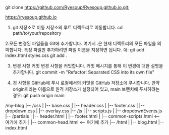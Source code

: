 
git clone https://github.com/Ryesoup/Ryesoup.github.io.git;

https://ryesoup.github.io

1. git 저장소로 이동
저장소의 루트 디렉토리로 이동합니다.
cd path/to/your/repository

2.모든 변경된 파일들을 Git에 추가합니다.
 여기서 .은 현재 디렉토리의 모든 파일을 의미합니다. 특정 파일만 추가하려면 파일 이름을 지정하면 됩니다. 예: git add index.html styles.css
git add .

3. 변경 사항 커밋
 변경 사항을 커밋합니다. 커밋 메시지를 통해 이 변경에 대한 설명을 추가합니다.
git commit -m "Refactor: Separated CSS into its own file"

4. 경 사항을 GitHub에 푸시
로컬에서의 커밋을 GitHub 저장소에 푸시합니다. 만약 origin이라는 이름으로 원격 저장소가 설정되어 있고, main 브랜치에 푸시하려는 경우:
git push origin main



/my-blog
|-- /css
|   |-- base.css
|   |-- header.css
|   |-- footer.css
|   |-- dropdown.css
|   |-- overlay.css
|-- /js
|   |-- scripts.js
|   |-- dropdownEvents.js
|-- /partials
|   |-- header.html
|   |-- footer.html
|   |-- common-scripts.html  <-- 여기에 추가
|   |-- common-head.html     <-- 여기에 추가
|-- /html
|   |-- blog.html
|-- index.html



